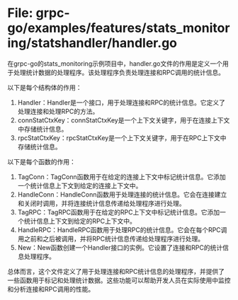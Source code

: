 # File: grpc-go/examples/features/stats_monitoring/statshandler/handler.go

在grpc-go的stats_monitoring示例项目中，handler.go文件的作用是定义一个用于处理统计数据的处理程序。该处理程序负责处理连接和RPC调用的统计信息。

以下是每个结构体的作用：

1. Handler：Handler是一个接口，用于处理连接和RPC的统计信息。它定义了处理连接和处理RPC的方法。
2. connStatCtxKey：connStatCtxKey是一个上下文关键字，用于在连接上下文中存储统计信息。
3. rpcStatCtxKey：rpcStatCtxKey是一个上下文关键字，用于在RPC上下文中存储统计信息。

以下是每个函数的作用：

1. TagConn：TagConn函数用于在给定的连接上下文中标记统计信息。它添加一个统计信息上下文到给定的连接上下文中。
2. HandleConn：HandleConn函数用于处理连接的统计信息。它会在连接建立和关闭时调用，并将连接统计信息传递给处理程序进行处理。
3. TagRPC：TagRPC函数用于在给定的RPC上下文中标记统计信息。它添加一个统计信息上下文到给定的RPC上下文中。
4. HandleRPC：HandleRPC函数用于处理RPC的统计信息。它会在每个RPC调用之前和之后被调用，并将RPC统计信息传递给处理程序进行处理。
5. New：New函数创建一个Handler接口的实例。它设置了连接和RPC的统计信息处理程序。

总体而言，这个文件定义了用于处理连接和RPC统计信息的处理程序，并提供了一些函数用于标记和处理统计数据。这些功能可以帮助开发人员在实际使用中监控和分析连接和RPC调用的性能。

